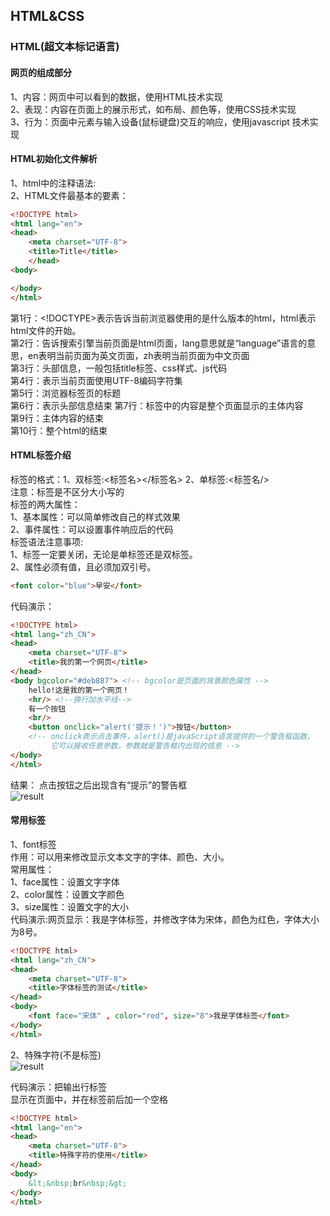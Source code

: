 ## HTML&CSS
### HTML(超文本标记语言)
#### 网页的组成部分
1、内容：网页中可以看到的数据，使用HTML技术实现    
2、表现：内容在页面上的展示形式，如布局、颜色等，使用CSS技术实现  
3、行为：页面中元素与输入设备(鼠标键盘)交互的响应，使用javascript 技术实现  
#### HTML初始化文件解析
1、html中的注释语法:<!--注释内容-->  
2、HTML文件最基本的要素：  
```html
<!DOCTYPE html> 
<html lang="en">
<head>
    <meta charset="UTF-8">
    <title>Title</title>
    </head>
<body>

</body>
</html>
```
第1行：<!DOCTYPE>表示告诉当前浏览器使用的是什么版本的html，html表示html文件的开始。  
第2行：告诉搜索引擎当前页面是html页面，lang意思就是“language”语言的意思，en表明当前页面为英文页面，zh表明当前页面为中文页面  
第3行：头部信息，一般包括title标签、css样式、js代码  
第4行：表示当前页面使用UTF-8编码字符集  
第5行：浏览器标签页的标题  
第6行：表示头部信息结束
第7行：标签中的内容是整个页面显示的主体内容  
第9行：主体内容的结束  
第10行：整个html的结束  
#### HTML标签介绍
标签的格式：1、双标签:<标签名></标签名>  2、单标签:<标签名/>    
注意：标签是不区分大小写的  
标签的两大属性：  
1、基本属性：可以简单修改自己的样式效果  
2、事件属性：可以设置事件响应后的代码  
标签语法注意事项:  
1、标签一定要关闭，无论是单标签还是双标签。    
2、属性必须有值，且必须加双引号。
```html
<font color="blue">早安</font>
```  
代码演示：  
```html
<!DOCTYPE html>
<html lang="zh_CN">
<head>
    <meta charset="UTF-8">
    <title>我的第一个网页</title>
</head>
<body bgcolor="#deb887"> <!-- bgcolor是页面的背景颜色属性 -->
    hello!这是我的第一个网页！
    <hr/> <!--换行加水平线-->
    有一个按钮
    <br/>
    <button onclick="alert('提示！')">按钮</button>
    <!-- onclick表示点击事件，alert()是javaScript语言提供的一个警告框函数，
         它可以接收任意参数，参数就是警告框内出现的信息 -->
</body>
</html>
```
结果： 点击按钮之后出现含有“提示”的警告框  
![result](https://static01.imgkr.com/temp/d1bdb22f79d54084a37c438c17d41673.png)  

#### 常用标签
1、font标签  
作用：可以用来修改显示文本文字的字体、颜色、大小。  
常用属性：  
1、face属性：设置文字字体  
2、color属性：设置文字颜色  
3、size属性：设置文字的大小  
代码演示:网页显示：我是字体标签，并修改字体为宋体，颜色为红色，字体大小为8号。  
```html
<!DOCTYPE html>
<html lang="zh_CN">
<head>
    <meta charset="UTF-8">
    <title>字体标签的测试</title>
</head>
<body>
    <font face="宋体" , color="red", size="8">我是字体标签</font>
</body>
</html>
```
2、特殊字符(不是标签)  
![result](https://static01.imgkr.com/temp/7120ff5449f84094aae065b43a2cc139.png)   

代码演示：把输出行标签<br>显示在页面中，并在标签前后加一个空格  
```html
<!DOCTYPE html>				    
<html lang="en">
<head>
    <meta charset="UTF-8">
    <title>特殊字符的使用</title>
</head>
<body>							
    &lt;&nbsp;br&nbsp;&gt;
</body>
</html>
```